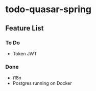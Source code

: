 # todo-quasar-spring

## Feature List

### To Do
- Token JWT

### Done
- i18n
- Postgres running on Docker